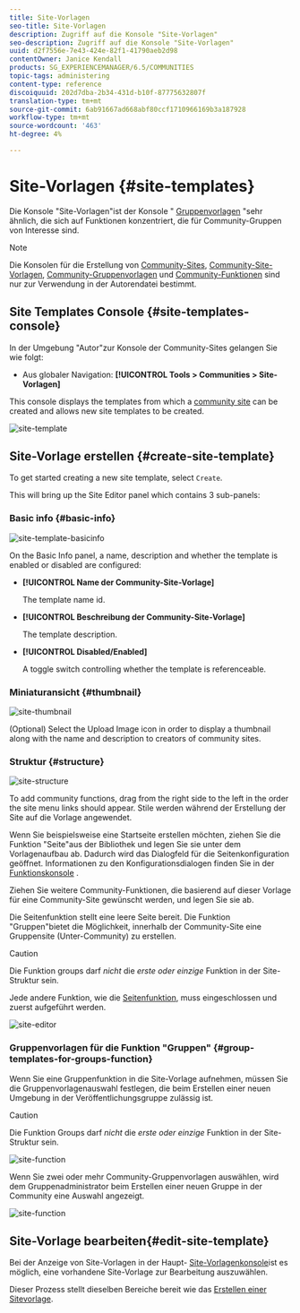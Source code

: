 ```yaml
---
title: Site-Vorlagen
seo-title: Site-Vorlagen
description: Zugriff auf die Konsole "Site-Vorlagen"
seo-description: Zugriff auf die Konsole "Site-Vorlagen"
uuid: d2f7556e-7e43-424e-82f1-41790aeb2d98
contentOwner: Janice Kendall
products: SG_EXPERIENCEMANAGER/6.5/COMMUNITIES
topic-tags: administering
content-type: reference
discoiquuid: 202d7dba-2b34-431d-b10f-87775632807f
translation-type: tm+mt
source-git-commit: 6ab91667ad668abf80ccf1710966169b3a187928
workflow-type: tm+mt
source-wordcount: '463'
ht-degree: 4%

---
```



# Site-Vorlagen {#site-templates}

Die Konsole &quot;Site-Vorlagen&quot;ist der Konsole &quot; [Gruppenvorlagen](tools-groups.md) &quot;sehr ähnlich, die sich auf Funktionen konzentriert, die für Community-Gruppen von Interesse sind.

>[!NOTE]
>
>Die Konsolen für die Erstellung von [Community-Sites](sites-console.md), [Community-Site-Vorlagen](sites.md), [Community-Gruppenvorlagen](tools-groups.md) und [Community-Funktionen](functions.md) sind nur zur Verwendung in der Autorendatei bestimmt.


## Site Templates Console {#site-templates-console}

In der Umgebung &quot;Autor&quot;zur Konsole der Community-Sites gelangen Sie wie folgt:

* Aus globaler Navigation: **[!UICONTROL Tools > Communities > Site-Vorlagen]**

This console displays the templates from which a [community site](sites-console.md) can be created and allows new site templates to be created.

![site-template](assets/site-template.png)

## Site-Vorlage erstellen {#create-site-template}

To get started creating a new site template, select `Create`.

This will bring up the Site Editor panel which contains 3 sub-panels:

### Basic info {#basic-info}

![site-template-basicinfo](assets/site-template-basicinfo.png)

On the Basic Info panel, a name, description and whether the template is enabled or disabled are configured:

* **[!UICONTROL Name der Community-Site-Vorlage]**

   The template name id.

* **[!UICONTROL Beschreibung der Community-Site-Vorlage]**

   The template description.

* **[!UICONTROL Disabled/Enabled]**

   A toggle switch controlling whether the template is referenceable.

### Miniaturansicht       {#thumbnail}

![site-thumbnail](assets/site-thumbnail.png)

(Optional) Select the Upload Image icon in order to display a thumbnail along with the name and description to creators of community sites.

### Struktur {#structure}

![site-structure](assets/site-structure.png)

To add community functions, drag from the right side to the left in the order the site menu links should appear. Stile werden während der Erstellung der Site auf die Vorlage angewendet.

Wenn Sie beispielsweise eine Startseite erstellen möchten, ziehen Sie die Funktion &quot;Seite&quot;aus der Bibliothek und legen Sie sie unter dem Vorlagenaufbau ab. Dadurch wird das Dialogfeld für die Seitenkonfiguration geöffnet. Informationen zu den Konfigurationsdialogen finden Sie in der [Funktionskonsole](functions.md) .

Ziehen Sie weitere Community-Funktionen, die basierend auf dieser Vorlage für eine Community-Site gewünscht werden, und legen Sie sie ab.

Die Seitenfunktion stellt eine leere Seite bereit. Die Funktion &quot;Gruppen&quot;bietet die Möglichkeit, innerhalb der Community-Site eine Gruppensite (Unter-Community) zu erstellen.

>[!CAUTION]
>
>Die Funktion groups darf *nicht* die *erste oder einzige* Funktion in der Site-Struktur sein.
>
>Jede andere Funktion, wie die [Seitenfunktion](functions.md#page-function), muss eingeschlossen und zuerst aufgeführt werden.


![site-editor](assets/site-editor.png)

### Gruppenvorlagen für die Funktion &quot;Gruppen&quot; {#group-templates-for-groups-function}

Wenn Sie eine Gruppenfunktion in die Site-Vorlage aufnehmen, müssen Sie die Gruppenvorlagenauswahl festlegen, die beim Erstellen einer neuen Umgebung in der Veröffentlichungsgruppe zulässig ist.

>[!CAUTION]
>
>Die Funktion Groups darf *nicht* die *erste oder einzige* Funktion in der Site-Struktur sein.


![site-function](assets/site-functions.png)

Wenn Sie zwei oder mehr Community-Gruppenvorlagen auswählen, wird dem Gruppenadministrator beim Erstellen einer neuen Gruppe in der Community eine Auswahl angezeigt.

![site-function](assets/site-functions1.png)

##  Site-Vorlage bearbeiten{#edit-site-template}

Bei der Anzeige von Site-Vorlagen in der Haupt- [Site-Vorlagenkonsole](#site-templates-console)ist es möglich, eine vorhandene Site-Vorlage zur Bearbeitung auszuwählen.

Dieser Prozess stellt dieselben Bereiche bereit wie das [Erstellen einer Sitevorlage](#create-site-template).
